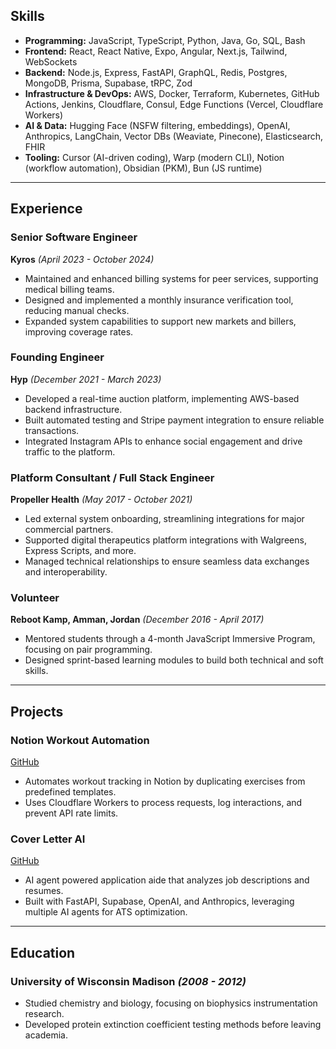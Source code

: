 ## Skills

- **Programming:** JavaScript, TypeScript, Python, Java, Go, SQL, Bash
- **Frontend:** React, React Native, Expo, Angular, Next.js, Tailwind, WebSockets
- **Backend:** Node.js, Express, FastAPI, GraphQL, Redis, Postgres, MongoDB, Prisma, Supabase, tRPC, Zod
- **Infrastructure & DevOps:** AWS, Docker, Terraform, Kubernetes, GitHub Actions, Jenkins, Cloudflare, Consul, Edge Functions (Vercel, Cloudflare Workers)
- **AI & Data:** Hugging Face (NSFW filtering, embeddings), OpenAI, Anthropics, LangChain, Vector DBs (Weaviate, Pinecone), Elasticsearch, FHIR
- **Tooling:** Cursor (AI-driven coding), Warp (modern CLI), Notion (workflow automation), Obsidian (PKM), Bun (JS runtime)

---

## Experience

### **Senior Software Engineer**

**Kyros** _(April 2023 - October 2024)_

- Maintained and enhanced billing systems for peer services, supporting medical billing teams.
- Designed and implemented a monthly insurance verification tool, reducing manual checks.
- Expanded system capabilities to support new markets and billers, improving coverage rates.

### **Founding Engineer**

**Hyp** _(December 2021 - March 2023)_

- Developed a real-time auction platform, implementing AWS-based backend infrastructure.
- Built automated testing and Stripe payment integration to ensure reliable transactions.
- Integrated Instagram APIs to enhance social engagement and drive traffic to the platform.

### **Platform Consultant / Full Stack Engineer**

**Propeller Health** _(May 2017 - October 2021)_

- Led external system onboarding, streamlining integrations for major commercial partners.
- Supported digital therapeutics platform integrations with Walgreens, Express Scripts, and more.
- Managed technical relationships to ensure seamless data exchanges and interoperability.

### **Volunteer**

**Reboot Kamp, Amman, Jordan** _(December 2016 - April 2017)_

- Mentored students through a 4-month JavaScript Immersive Program, focusing on pair programming.
- Designed sprint-based learning modules to build both technical and soft skills.

---

## Projects

### **Notion Workout Automation**

[GitHub](https://github.com/djwirz/notion-api)

- Automates workout tracking in Notion by duplicating exercises from predefined templates.
- Uses Cloudflare Workers to process requests, log interactions, and prevent API rate limits.

### **Cover Letter AI**

[GitHub](https://github.com/djwirz/cover-letter-ai)

- AI agent powered application aide that analyzes job descriptions and resumes.
- Built with FastAPI, Supabase, OpenAI, and Anthropics, leveraging multiple AI agents for ATS optimization.

---

## Education

### **University of Wisconsin Madison** _(2008 - 2012)_

- Studied chemistry and biology, focusing on biophysics instrumentation research.
- Developed protein extinction coefficient testing methods before leaving academia.
